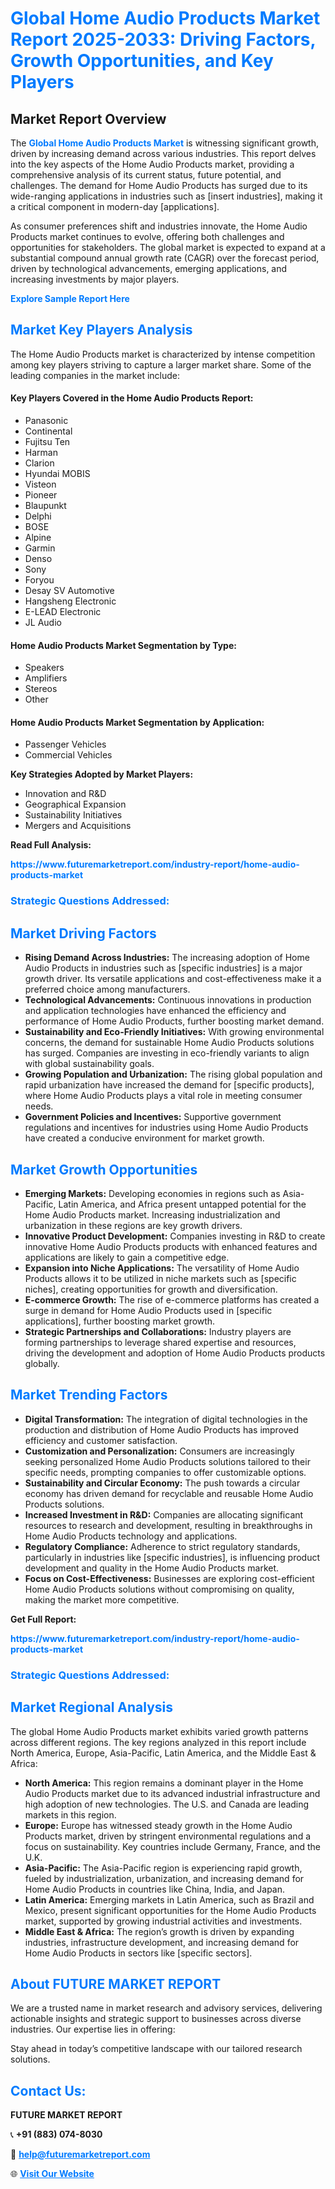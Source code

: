 <h1 style="color: #007BFF;">Global Home Audio Products Market Report 2025-2033: Driving Factors, Growth Opportunities, and Key Players</h1>

<section id="overview">
<h2>Market Report Overview</h2>
<p>The <a href="https://www.futuremarketreport.com/industry-report/home-audio-products-market" style="color: #007BFF; text-decoration: none;"><strong>Global Home Audio Products Market</strong></a> is witnessing significant growth, driven by increasing demand across various industries. This report delves into the key aspects of the Home Audio Products market, providing a comprehensive analysis of its current status, future potential, and challenges. The demand for Home Audio Products has surged due to its wide-ranging applications in industries such as [insert industries], making it a critical component in modern-day [applications].</p>
<p>As consumer preferences shift and industries innovate, the Home Audio Products market continues to evolve, offering both challenges and opportunities for stakeholders. The global market is expected to expand at a substantial compound annual growth rate (CAGR) over the forecast period, driven by technological advancements, emerging applications, and increasing investments by major players.</p>
</section>

<section id="overview">
<p><a href="https://www.futuremarketreport.com/request-sample/reportId=88449" style="color: #007BFF; text-decoration: none;"><strong>Explore Sample Report Here</strong></a></p>
</section>

<section id="key-players">
<h2 style="color: #007BFF;">Market Key Players Analysis</h2>
<p>The Home Audio Products market is characterized by intense competition among key players striving to capture a larger market share. Some of the leading companies in the market include:</p>
<h4>Key Players Covered in the Home Audio Products Report:</h4>
<ul><li>Panasonic</li><li>Continental</li><li>Fujitsu Ten</li><li>Harman</li><li>Clarion</li><li>Hyundai MOBIS</li><li>Visteon</li><li>Pioneer</li><li>Blaupunkt</li><li>Delphi</li><li>BOSE</li><li>Alpine</li><li>Garmin</li><li>Denso</li><li>Sony</li><li>Foryou</li><li>Desay SV Automotive</li><li>Hangsheng Electronic</li><li>E-LEAD Electronic</li><li>JL Audio</li></ul>
<h4>Home Audio Products Market Segmentation by Type:</h4>
<ul><li>Speakers</li><li>Amplifiers</li><li>Stereos</li><li>Other</li></ul>

<h4>Home Audio Products Market Segmentation by Application:</h4>
<ul><li>Passenger Vehicles</li><li>Commercial Vehicles</li></ul>
<p><strong>Key Strategies Adopted by Market Players:</strong></p>
<ul>
<li>Innovation and R&D</li>
<li>Geographical Expansion</li>
<li>Sustainability Initiatives</li>
<li>Mergers and Acquisitions</li>
</ul>
</section>

<section>
<p><strong>Read Full Analysis: </strong></p><a href="https://www.futuremarketreport.com/industry-report/home-audio-products-market" style="color: #007BFF; text-decoration: none;"><strong>https://www.futuremarketreport.com/industry-report/home-audio-products-market</strong></a>
<h3 style="color: #007BFF;">Strategic Questions Addressed:</h3>
</section>

<section id="driving-factors">
<h2 style="color: #007BFF;">Market Driving Factors</h2>
<ul>
<li><strong>Rising Demand Across Industries:</strong> The increasing adoption of Home Audio Products in industries such as [specific industries] is a major growth driver. Its versatile applications and cost-effectiveness make it a preferred choice among manufacturers.</li>
<li><strong>Technological Advancements:</strong> Continuous innovations in production and application technologies have enhanced the efficiency and performance of Home Audio Products, further boosting market demand.</li>
<li><strong>Sustainability and Eco-Friendly Initiatives:</strong> With growing environmental concerns, the demand for sustainable Home Audio Products solutions has surged. Companies are investing in eco-friendly variants to align with global sustainability goals.</li>
<li><strong>Growing Population and Urbanization:</strong> The rising global population and rapid urbanization have increased the demand for [specific products], where Home Audio Products plays a vital role in meeting consumer needs.</li>
<li><strong>Government Policies and Incentives:</strong> Supportive government regulations and incentives for industries using Home Audio Products have created a conducive environment for market growth.</li>
</ul>
</section>

<section id="growth-opportunities">
<h2 style="color: #007BFF;">Market Growth Opportunities</h2>
<ul>
<li><strong>Emerging Markets:</strong> Developing economies in regions such as Asia-Pacific, Latin America, and Africa present untapped potential for the Home Audio Products market. Increasing industrialization and urbanization in these regions are key growth drivers.</li>
<li><strong>Innovative Product Development:</strong> Companies investing in R&D to create innovative Home Audio Products products with enhanced features and applications are likely to gain a competitive edge.</li>
<li><strong>Expansion into Niche Applications:</strong> The versatility of Home Audio Products allows it to be utilized in niche markets such as [specific niches], creating opportunities for growth and diversification.</li>
<li><strong>E-commerce Growth:</strong> The rise of e-commerce platforms has created a surge in demand for Home Audio Products used in [specific applications], further boosting market growth.</li>
<li><strong>Strategic Partnerships and Collaborations:</strong> Industry players are forming partnerships to leverage shared expertise and resources, driving the development and adoption of Home Audio Products products globally.</li>
</ul>
</section>

<section id="trending-factors">
<h2 style="color: #007BFF;">Market Trending Factors</h2>
<ul>
<li><strong>Digital Transformation:</strong> The integration of digital technologies in the production and distribution of Home Audio Products has improved efficiency and customer satisfaction.</li>
<li><strong>Customization and Personalization:</strong> Consumers are increasingly seeking personalized Home Audio Products solutions tailored to their specific needs, prompting companies to offer customizable options.</li>
<li><strong>Sustainability and Circular Economy:</strong> The push towards a circular economy has driven demand for recyclable and reusable Home Audio Products solutions.</li>
<li><strong>Increased Investment in R&D:</strong> Companies are allocating significant resources to research and development, resulting in breakthroughs in Home Audio Products technology and applications.</li>
<li><strong>Regulatory Compliance:</strong> Adherence to strict regulatory standards, particularly in industries like [specific industries], is influencing product development and quality in the Home Audio Products market.</li>
<li><strong>Focus on Cost-Effectiveness:</strong> Businesses are exploring cost-efficient Home Audio Products solutions without compromising on quality, making the market more competitive.</li>
</ul>
</section>

<section>
<p><strong>Get Full Report: </strong></p><a href="https://www.futuremarketreport.com/industry-report/home-audio-products-market" style="color: #007BFF; text-decoration: none;"><strong>https://www.futuremarketreport.com/industry-report/home-audio-products-market</strong></a>
<h3 style="color: #007BFF;">Strategic Questions Addressed:</h3>
</section>


<section id="regional-analysis">
<h2 style="color: #007BFF;">Market Regional Analysis</h2>
<p>The global Home Audio Products market exhibits varied growth patterns across different regions. The key regions analyzed in this report include North America, Europe, Asia-Pacific, Latin America, and the Middle East & Africa:</p>
<ul>
<li><strong>North America:</strong> This region remains a dominant player in the Home Audio Products market due to its advanced industrial infrastructure and high adoption of new technologies. The U.S. and Canada are leading markets in this region.</li>
<li><strong>Europe:</strong> Europe has witnessed steady growth in the Home Audio Products market, driven by stringent environmental regulations and a focus on sustainability. Key countries include Germany, France, and the U.K.</li>
<li><strong>Asia-Pacific:</strong> The Asia-Pacific region is experiencing rapid growth, fueled by industrialization, urbanization, and increasing demand for Home Audio Products in countries like China, India, and Japan.</li>
<li><strong>Latin America:</strong> Emerging markets in Latin America, such as Brazil and Mexico, present significant opportunities for the Home Audio Products market, supported by growing industrial activities and investments.</li>
<li><strong>Middle East & Africa:</strong> The region’s growth is driven by expanding industries, infrastructure development, and increasing demand for Home Audio Products in sectors like [specific sectors].</li>
</ul>
</section>

<footer>
<h2 style="color: #007BFF;">About FUTURE MARKET REPORT</h2>
<p>We are a trusted name in market research and advisory services, delivering actionable insights and strategic support to businesses across diverse industries. Our expertise lies in offering:</p>

<p>Stay ahead in today’s competitive landscape with our tailored research solutions.</p>

<h2 style="color: #007BFF;">Contact Us:</h2>
<p><strong>FUTURE MARKET REPORT</strong></p>
<p>📞 <strong>+91 (883) 074-8030</strong></p>
<p>📧 <strong><a href="mailto:help@futuremarketreport.com" style="color: #007BFF;">help@futuremarketreport.com</a></strong></p>
<p>🌐 <strong><a href="https://www.futuremarketreport.com/" style="color: #007BFF;">Visit Our Website</a></strong></p>
</footer>